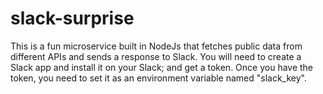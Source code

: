 # slack-surprise
This is a fun microservice built in NodeJs that fetches public data from different APIs and sends a response to Slack. You will need to create a Slack app and install it on your Slack; and get a token. Once you have the token, you need to set it as an environment variable named "slack_key".

